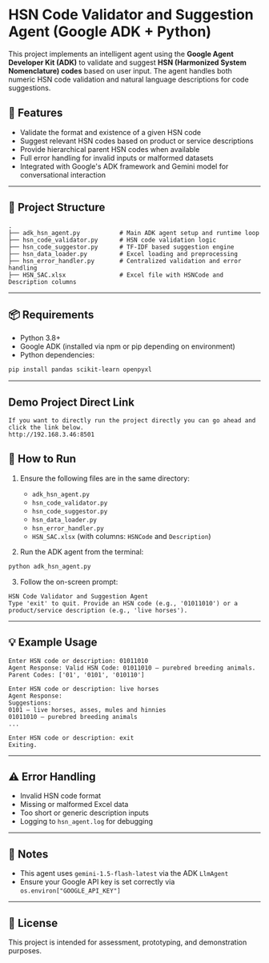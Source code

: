 
# HSN Code Validator and Suggestion Agent (Google ADK + Python)

This project implements an intelligent agent using the **Google Agent Developer Kit (ADK)** to validate and suggest **HSN (Harmonized System Nomenclature) codes** based on user input. The agent handles both numeric HSN code validation and natural language descriptions for code suggestions.

## 🔧 Features

- Validate the format and existence of a given HSN code
- Suggest relevant HSN codes based on product or service descriptions
- Provide hierarchical parent HSN codes when available
- Full error handling for invalid inputs or malformed datasets
- Integrated with Google's ADK framework and Gemini model for conversational interaction

---

## 📁 Project Structure

```text
.
├── adk_hsn_agent.py           # Main ADK agent setup and runtime loop
├── hsn_code_validator.py      # HSN code validation logic
├── hsn_code_suggestor.py      # TF-IDF based suggestion engine
├── hsn_data_loader.py         # Excel loading and preprocessing
├── hsn_error_handler.py       # Centralized validation and error handling
├── HSN_SAC.xlsx               # Excel file with HSNCode and Description columns
```

---

## 📦 Requirements

- Python 3.8+
- Google ADK (installed via npm or pip depending on environment)
- Python dependencies:

```bash
pip install pandas scikit-learn openpyxl
```

---
## Demo Project Direct Link
```text
If you want to directly run the project directly you can go ahead and click the link below.
http://192.168.3.46:8501

```
## 🚀 How to Run

1. Ensure the following files are in the same directory:
   - `adk_hsn_agent.py`
   - `hsn_code_validator.py`
   - `hsn_code_suggestor.py`
   - `hsn_data_loader.py`
   - `hsn_error_handler.py`
   - `HSN_SAC.xlsx` (with columns: `HSNCode` and `Description`)

2. Run the ADK agent from the terminal:

```bash
python adk_hsn_agent.py
```

3. Follow the on-screen prompt:

```text
HSN Code Validator and Suggestion Agent
Type 'exit' to quit. Provide an HSN code (e.g., '01011010') or a product/service description (e.g., 'live horses').
```

---

## 💡 Example Usage

```text
Enter HSN code or description: 01011010
Agent Response: Valid HSN Code: 01011010 — purebred breeding animals. Parent Codes: ['01', '0101', '010110']

Enter HSN code or description: live horses
Agent Response:
Suggestions:
0101 — live horses, asses, mules and hinnies
01011010 — purebred breeding animals
...

Enter HSN code or description: exit
Exiting.
```

---

## ⚠️ Error Handling

- Invalid HSN code format
- Missing or malformed Excel data
- Too short or generic description inputs
- Logging to `hsn_agent.log` for debugging

---

## 📌 Notes

- This agent uses `gemini-1.5-flash-latest` via the ADK `LlmAgent`
- Ensure your Google API key is set correctly via `os.environ["GOOGLE_API_KEY"]`

---

## 📜 License

This project is intended for assessment, prototyping, and demonstration purposes.
